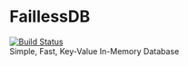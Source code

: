 # FaillessDB  
[![Build Status](https://travis-ci.com/Failless/FaillessDB.svg?branch=master)](https://travis-ci.com/Failless/FaillessDB)  
Simple, Fast, Key-Value In-Memory Database
